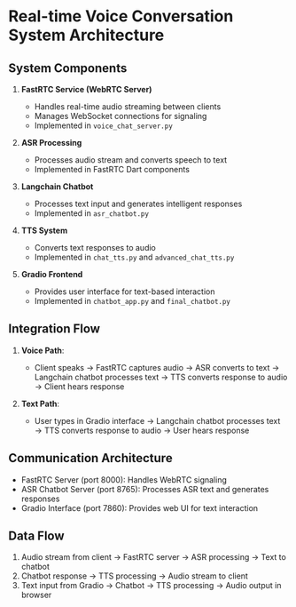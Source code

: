 # Real-time Voice Conversation System Architecture

## System Components

1. **FastRTC Service (WebRTC Server)**
   - Handles real-time audio streaming between clients
   - Manages WebSocket connections for signaling
   - Implemented in `voice_chat_server.py`

2. **ASR Processing**
   - Processes audio stream and converts speech to text
   - Implemented in FastRTC Dart components

3. **Langchain Chatbot**
   - Processes text input and generates intelligent responses
   - Implemented in `asr_chatbot.py`

4. **TTS System**
   - Converts text responses to audio
   - Implemented in `chat_tts.py` and `advanced_chat_tts.py`

5. **Gradio Frontend**
   - Provides user interface for text-based interaction
   - Implemented in `chatbot_app.py` and `final_chatbot.py`

## Integration Flow

1. **Voice Path**:
   - Client speaks → FastRTC captures audio → ASR converts to text → Langchain chatbot processes text → TTS converts response to audio → Client hears response

2. **Text Path**:
   - User types in Gradio interface → Langchain chatbot processes text → TTS converts response to audio → User hears response

## Communication Architecture

- FastRTC Server (port 8000): Handles WebRTC signaling
- ASR Chatbot Server (port 8765): Processes ASR text and generates responses
- Gradio Interface (port 7860): Provides web UI for text interaction

## Data Flow

1. Audio stream from client → FastRTC server → ASR processing → Text to chatbot
2. Chatbot response → TTS processing → Audio stream to client
3. Text input from Gradio → Chatbot → TTS processing → Audio output in browser